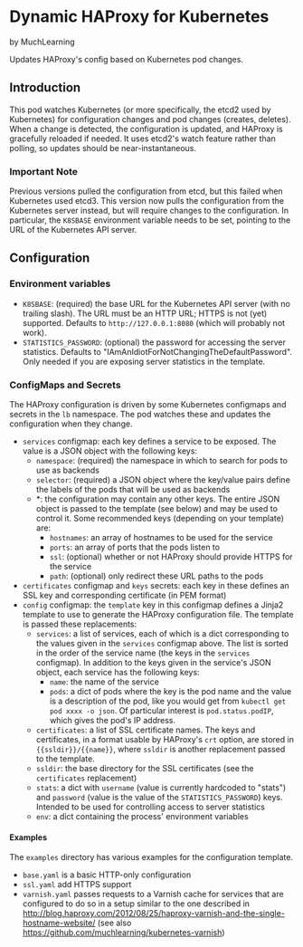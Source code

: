 # Dynamic HAProxy for Kubernetes

by MuchLearning

Updates HAProxy's config based on Kubernetes pod changes.

## Introduction

This pod watches Kubernetes (or more specifically, the etcd2 used by
Kubernetes) for configuration changes and pod changes (creates, deletes).  When
a change is detected, the configuration is updated, and HAProxy is gracefully
reloaded if needed.  It uses etcd2's watch feature rather than polling, so
updates should be near-instantaneous.

### Important Note

Previous versions pulled the configuration from etcd, but this failed when
Kubernetes used etcd3.  This version now pulls the configuration from the
Kubernetes server instead, but will require changes to the configuration.  In
particular, the `K8SBASE` environment variable needs to be set, pointing to the
URL of the Kubernetes API server.

## Configuration

### Environment variables

- `K8SBASE`: (required) the base URL for the Kubernetes API server (with no
  trailing slash).  The URL must be an HTTP URL; HTTPS is not (yet) supported.
  Defaults to `http://127.0.0.1:8080` (which will probably not work).
- `STATISTICS_PASSWORD`: (optional) the password for accessing the server
  statistics.  Defaults to "IAmAnIdiotForNotChangingTheDefaultPassword".  Only
  needed if you are exposing server statistics in the template.

### ConfigMaps and Secrets

The HAProxy configuration is driven by some Kubernetes configmaps and secrets
in the `lb` namespace.  The pod watches these and updates the configuration
when they change.

- `services` configmap: each key defines a service to be exposed.  The value is
  a JSON object with the following keys:
  - `namespace`: (required) the namespace in which to search for pods to use as
    backends
  - `selector`: (required) a JSON object where the key/value pairs define the
    labels of the pods that will be used as backends
  - *: the configuration may contain any other keys.  The entire JSON object is
    passed to the template (see below) and may be used to control it.  Some
    recommended keys (depending on your template) are:
    - `hostnames`: an array of hostnames to be used for the service
    - `ports`: an array of ports that the pods listen to
    - `ssl`: (optional) whether or not HAProxy should provide HTTPS for the
      service
    - `path`: (optional) only redirect these URL paths to the pods
- `certificates` configmap and `keys` secrets: each key in these defines an SSL
  key and corresponding certificate (in PEM format)
- `config` configmap: the `template` key in this configmap defines a Jinja2
  template to use to generate the HAProxy configuration file.  The template is
  passed these replacements:
  - `services`: a list of services, each of which is a dict corresponding to
    the values given in the `services` configmap above.  The list is sorted in
    the order of the service name (the keys in the `services` configmap).  In
    addition to the keys given in the service's JSON object, each service has
    the following keys:
    - `name`: the name of the service
    - `pods`: a dict of pods where the key is the pod name and the value is a
      description of the pod, like you would get from `kubectl get pod xxxx -o
      json`.  Of particular interest is `pod.status.podIP`, which gives the
      pod's IP address.
  - `certificates`: a list of SSL certificate names.  The keys and
    certificates, in a format usable by HAProxy's `crt` option, are stored in
    `{{ssldir}}/{{name}}`, where `ssldir` is another replacement passed to the
    template.
  - `ssldir`: the base directory for the SSL certificates (see the
    `certificates` replacement)
  - `stats`: a dict with `username` (value is currently hardcoded to "stats")
    and `password` (value is the value of the `STATISTICS_PASSWORD`) keys.
    Intended to be used for controlling access to server statistics
  - `env`: a dict containing the process' environment variables

#### Examples

The `examples` directory has various examples for the configuration template.

- `base.yaml` is a basic HTTP-only configuration
- `ssl.yaml` add HTTPS support
- `varnish.yaml` passes requests to a Varnish cache for services that are
  configured to do so in a setup similar to the one described in
  http://blog.haproxy.com/2012/08/25/haproxy-varnish-and-the-single-hostname-website/
  (see also https://github.com/muchlearning/kubernetes-varnish)
